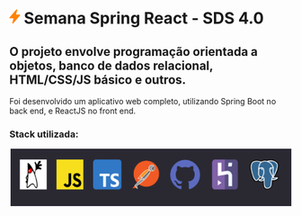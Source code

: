 # ![DevSuperior logo](https://raw.githubusercontent.com/devsuperior/bds-assets/main/ds/devsuperior-logo-small.png) Semana Spring React - SDS 4.0

## O projeto envolve programação orientada a objetos, banco de dados relacional, HTML/CSS/JS básico e outros.

Foi desenvolvido um aplicativo web completo, utilizando Spring Boot no back end, e ReactJS no front end.

### Stack utilizada:

<p align="center"><img src="stack01.png" width="500"></p>
